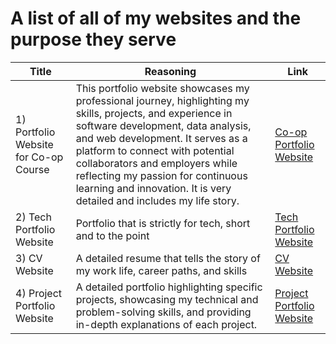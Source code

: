 # A list of all of my websites and the purpose they serve


| Title                        | Reasoning                                                                                                                                                                  | Link                                                       |
|------------------------------|----------------------------------------------------------------------------------------------------------------------------------------------------------------------------|------------------------------------------------------------|
| 1) Portfolio Website for Co-op Course | This portfolio website showcases my professional journey, highlighting my skills, projects, and experience in software development, data analysis, and web development. It serves as a platform to connect with potential collaborators and employers while reflecting my passion for continuous learning and innovation. It is very detailed and includes my life story. | [Co-op Portfolio Website](https://your-portfolio-link.com)  |
| 2) Tech Portfolio Website    | Portfolio that is strictly for tech, short and to the point                                                                                                                | [Tech Portfolio Website](https://abrartarafder.github.io/)  |
| 3) CV Website                | A detailed resume that tells the story of my work life, career paths, and skills                                                                                           | [CV Website](https://your-cv-link.com)                      |
| 4) Project Portfolio Website | A detailed portfolio highlighting specific projects, showcasing my technical and problem-solving skills, and providing in-depth explanations of each project.              | [Project Portfolio Website](https://your-project-link.com)  |
